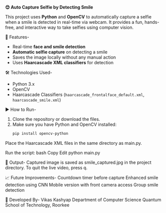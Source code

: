 **😊 Auto Capture Selfie by Detecting Smile**

This project uses **Python** and **OpenCV** to automatically capture a selfie when a smile is detected in real-time via webcam. It provides a fun, hands-free, and interactive way to take selfies using computer vision.

📌 Features-
- Real-time **face and smile detection**
- **Automatic selfie capture** on detecting a smile
- Saves the image locally without any manual action
- Uses **Haarcascade XML classifiers** for detection

🛠️ Technologies Used-
- Python 3.x
- OpenCV
- Haarcascade Classifiers (`haarcascade_frontalface_default.xml`, `haarcascade_smile.xml`)

▶️ How to Run-
1. Clone the repository or download the files.
2. Make sure you have Python and OpenCV installed:
   ```bash
   pip install opencv-python
Place the Haarcascade XML files in the same directory as main.py.

Run the script:
bash
Copy
Edit
python main.py

💾 Output-
Captured image is saved as smile_captured.jpg in the project directory.
To quit the live video, press q.

📈 Future Improvements-
Countdown timer before capture
Enhanced smile detection using CNN
Mobile version with front camera access
Group smile detection

👤 Developed By-
Vikas Kashyap
Department of Computer Science
Quantum School of Technology, Roorkee
